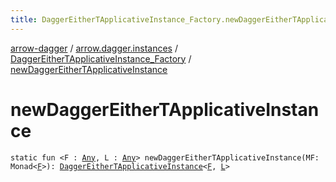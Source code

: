 ```yaml
---
title: DaggerEitherTApplicativeInstance_Factory.newDaggerEitherTApplicativeInstance - arrow-dagger
---
```


[arrow-dagger](../../index.html) / [arrow.dagger.instances](../index.html) / [DaggerEitherTApplicativeInstance_Factory](index.html) / [newDaggerEitherTApplicativeInstance](./new-dagger-either-t-applicative-instance.html)

# newDaggerEitherTApplicativeInstance

`static fun <F : `[`Any`](https://kotlinlang.org/api/latest/jvm/stdlib/kotlin/-any/index.html)`, L : `[`Any`](https://kotlinlang.org/api/latest/jvm/stdlib/kotlin/-any/index.html)`> newDaggerEitherTApplicativeInstance(MF: Monad<`[`F`](new-dagger-either-t-applicative-instance.html#F)`>): `[`DaggerEitherTApplicativeInstance`](../-dagger-either-t-applicative-instance/index.html)`<`[`F`](new-dagger-either-t-applicative-instance.html#F)`, `[`L`](new-dagger-either-t-applicative-instance.html#L)`>`